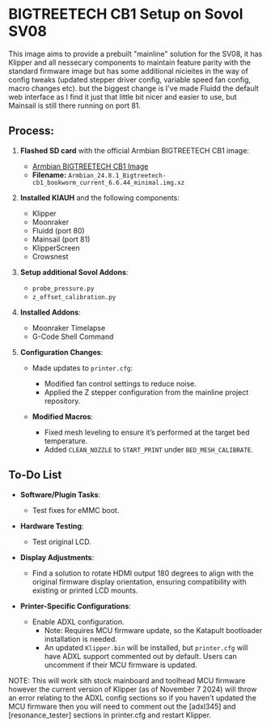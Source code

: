 # BIGTREETECH CB1 Setup on Sovol SV08

This image aims to provide a prebuilt "mainline" solution for the SV08, it has Klipper and all nessecary components to maintain feature parity with the standard firmware image but has some additional nicieites in the way of config tweaks (updated stepper driver config, variable speed fan config, macro changes etc). but the biggest change is I've made Fluidd the default web interface as I find it just that little bit nicer and easier to use, but Mainsail is still there running on port 81.

## Process:

1. **Flashed SD card** with the official Armbian BIGTREETECH CB1 image:
   - [Armbian BIGTREETECH CB1 Image](https://www.armbian.com/bigtreetech-cb1/)
   - **Filename:** `Armbian_24.8.1_Bigtreetech-cb1_bookworm_current_6.6.44_minimal.img.xz`

2. **Installed KIAUH** and the following components:
   - Klipper
   - Moonraker
   - Fluidd (port 80)
   - Mainsail (port 81)
   - KlipperScreen
   - Crowsnest

3. **Setup additional Sovol Addons**:
   - `probe_pressure.py`
   - `z_offset_calibration.py`

4. **Installed Addons**:
   - Moonraker Timelapse
   - G-Code Shell Command

5. **Configuration Changes**:
   - Made updates to `printer.cfg`:
     - Modified fan control settings to reduce noise.
     - Applied the Z stepper configuration from the mainline project repository.
   
   - **Modified Macros**:
     - Fixed mesh leveling to ensure it’s performed at the target bed temperature.
     - Added `CLEAN_NOZZLE` to `START_PRINT` under `BED_MESH_CALIBRATE`.

## To-Do List

- **Software/Plugin Tasks**:
  - Test fixes for eMMC boot.
  
- **Hardware Testing**:
  - Test original LCD.
  
- **Display Adjustments**:
  - Find a solution to rotate HDMI output 180 degrees to align with the original firmware display orientation, ensuring compatibility with existing or printed LCD mounts.

- **Printer-Specific Configurations**:
  - Enable ADXL configuration. 
    - Note: Requires MCU firmware update, so the Katapult bootloader installation is needed.
    - An updated `Klipper.bin` will be installed, but `printer.cfg` will have ADXL support commented out by default. Users can uncomment if their MCU firmware is updated.

NOTE:
This will work sith stock mainboard and toolhead MCU firmware however the current version of Klipper (as of November 7 2024) will throw an error relating to the ADXL config sections so if you haven't updated the MCU firmware then you will need to comment out the [adxl345] and [resonance_tester] sections in printer.cfg and restart Klipper.
